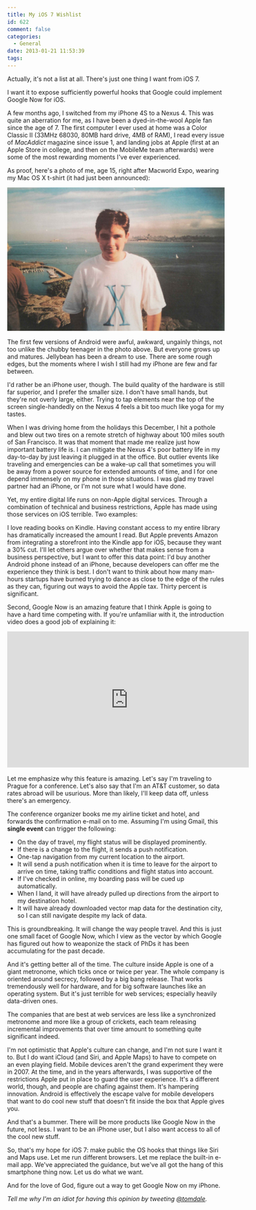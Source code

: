 ```yaml
---
title: My iOS 7 Wishlist
id: 622
comment: false
categories:
  - General
date: 2013-01-21 11:53:39
tags:
---
```


Actually, it's not a list at all. There's just one thing I want from iOS 7.

I want it to expose sufficiently powerful hooks that Google could implement Google Now for iOS.

A few months ago, I switched from my iPhone 4S to a Nexus 4\. This was quite an aberration for me, as I have been a dyed-in-the-wool Apple fan since the age of 7\. The first computer I ever used at home was a Color Classic II (33MHz 68030, 80MB hard drive, 4MB of RAM), I read every issue of _MacAddict_ magazine since issue 1, and landing jobs at Apple (first at an Apple Store in college, and then on the MobileMe team afterwards) were some of the most rewarding moments I've ever experienced.

As proof, here's a photo of me, age 15, right after Macworld Expo, wearing my Mac OS X t-shirt (it had just been announced):

![Tom at Macworld](tom-at-macworld-1024x674.jpg)

The first few versions of Android were awful, awkward, ungainly things, not too unlike the chubby teenager in the photo above. But everyone grows up and matures. Jellybean has been a dream to use. There are some rough edges, but the moments where I wish I still had my iPhone are few and far between.

I'd rather be an iPhone user, though. The build quality of the hardware is still far superior, and I prefer the smaller size. I don't have small hands, but they're not overly large, either. Trying to tap elements near the top of the screen single-handedly on the Nexus 4 feels a bit too much like yoga for my tastes.

When I was driving home from the holidays this December, I hit a pothole and blew out two tires on a remote stretch of highway about 100 miles south of San Francisco. It was that moment that made me realize just how important battery life is. I can mitigate the Nexus 4's poor battery life in my day-to-day by just leaving it plugged in at the office. But outlier events like traveling and emergencies can be a wake-up call that sometimes you will be away from a power source for extended amounts of time, and I for one depend immensely on my phone in those situations. I was glad my travel partner had an iPhone, or I'm not sure what I would have done.

Yet, my entire digital life runs on non-Apple digital services. Through a combination of technical and business restrictions, Apple has made using those services on iOS terrible. Two examples:

I love reading books on Kindle. Having constant access to my entire library has dramatically increased the amount I read. But Apple prevents Amazon from integrating a storefront into the Kindle app for iOS, because they want a 30% cut. I'll let others argue over whether that makes sense from a business perspective, but I want to offer this data point: I'd buy another Android phone instead of an iPhone, because developers can offer me the experience they think is best. I don't want to think about how many man-hours startups have burned trying to dance as close to the edge of the rules as they can, figuring out ways to avoid the Apple tax. Thirty percent is significant.

Second, Google Now is an amazing feature that I think Apple is going to have a hard time competing with. If you're unfamiliar with it, the introduction video does a good job of explaining it:

<iframe width="560" height="315" src="https://www.youtube.com/embed/pPqliPzHYyc?ecver=1" frameborder="0" allowfullscreen></iframe>

Let me emphasize why this feature is amazing. Let's say I'm traveling to Prague for a conference. Let's also say that I'm an AT&T customer, so data rates abroad will be usurious. More than likely, I'll keep data off, unless there's an emergency.

The conference organizer books me my airline ticket and hotel, and forwards the confirmation e-mail on to me. Assuming I'm using Gmail, this **single event** can trigger the following:

* On the day of travel, my flight status will be displayed prominently.
* If there is a change to the flight, it sends a push notification.
* One-tap navigation from my current location to the airport.
* It will send a push notification when it is time to leave for the airport to arrive on time, taking traffic conditions and flight status into account.
* If I've checked in online, my boarding pass will be cued up automatically.
* When I land, it will have already pulled up directions from the airport to my destination hotel.
* It will have already downloaded vector map data for the destination city, so I can still navigate despite my lack of data.

This is groundbreaking. It will change the way people travel. And this is just one small facet of Google Now, which I view as the vector by which Google has figured out how to weaponize the stack of PhDs it has been accumulating for the past decade.

And it's getting better all of the time. The culture inside Apple is one of a giant metronome, which ticks once or twice per year. The whole company is oriented around secrecy, followed by a big bang release. That works tremendously well for hardware, and for big software launches like an operating system. But it's just terrible for web services; especially heavily data-driven ones.

The companies that are best at web services are less like a synchronized metronome and more like a group of crickets, each team releasing incremental improvements that over time amount to something quite significant indeed.

I'm not optimistic that Apple's culture can change, and I'm not sure I want it to. But I do want iCloud (and Siri, and Apple Maps) to have to compete on an even playing field. Mobile devices aren't the grand experiment they were in 2007\. At the time, and in the years afterwards, I was supportive of the restrictions Apple put in place to guard the user experience. It's a different world, though, and people are chafing against them. It's hampering innovation. Android is effectively the escape valve for mobile developers that want to do cool new stuff that doesn't fit inside the box that Apple gives you.

And that's a bummer. There will be more products like Google Now in the future, not less. I want to be an iPhone user, but I also want access to all of the cool new stuff.

So, that's my hope for iOS 7: make public the OS hooks that things like Siri and Maps use. Let me run different browsers. Let me replace the built-in e-mail app. We've appreciated the guidance, but we've all got the hang of this smartphone thing now. Let us do what we want.

And for the love of God, figure out a way to get Google Now on my iPhone.

_Tell me why I'm an idiot for having this opinion by tweeting [@tomdale](https://twitter.com/tomdale)._
